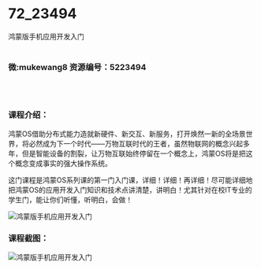 # 72_23494
鸿蒙版手机应用开发入门
<br/></br>
<h3>微:mukewang8 资源编号：5223494</h3>
<br/></br>
<h3>课程介绍：</h3>
<p><a title="查看与 鸿蒙 相关的文章" target="_blank">鸿蒙</a>OS借助分布式能力造就新硬件、新交互、新服务，打开焕然一新的全场景世界，将必然成为下一个时代——万物互联时代的王者，虽然物联网的概念兴起多年，但是智能设备的割裂，让万物互联始终停留在一个概念上，鸿蒙OS将是把这个概念变成事实的强大操作系统。</p>
<p>这门课程是鸿蒙OS系列课的第一门入门课，详细！详细！再详细！尽可能详细地把鸿蒙OS的应用开发入门知识和技术点讲清楚，讲明白！尤其针对在校IT专业的学生门，能让你们听懂，听明白，会做！</p>
<p><img src="https://www.ko996.com/wp-content/uploads/img/2022/04/1-300x133.png" alt="鸿蒙版手机应用开发入门"></p>
<div class="info-desc">
<h3>课程截图：</h3>
<p><img src="https://www.ko996.com/wp-content/uploads/img/2022/04/2.png" alt="鸿蒙版手机应用开发入门"></p>


			
</div>

